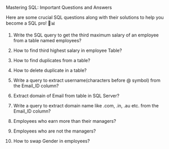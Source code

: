  Mastering SQL:  Important Questions and Answers

Here are some crucial SQL questions along with their solutions to help you become a SQL pro! 💼📊

1) Write the SQL query to get the third maximum salary of an employee from a table named employees?

2) How to find third highest salary in employee Table?

3) How to find duplicates from a table?

4) How to delete duplicate in a table?

5) Write a query to extract username(characters before @ symbol) from the Email_ID column?

6) Extract domain of Email from table in SQL Server?

7) Write a query to extract domain name like .com, .in, .au etc. from the Email_ID column?

8) Employees who earn more than their managers?

9) Employees who are not the managers?

10) How to swap Gender in employees?
